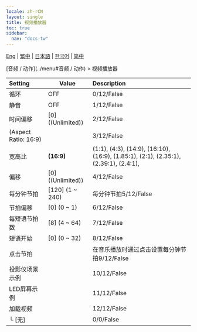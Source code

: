 ```yaml
---
locale: zh-rCN
layout: single
title: 视频播放器
toc: true
sidebar:
  nav: "docs-tw"
---
```

[Eng](/dancexr/menu/2025.4/motion/video_player) | [繁中](/tw/dancexr/menu/2025.4/motion/video_player) | [日本語](/jp/dancexr/menu/2025.4/motion/video_player) | [한국어](/kr/dancexr/menu/2025.4/motion/video_player) | [简中](/zh/dancexr/menu/2025.4/motion/video_player)

[音频 / 动作](../menu#音频 / 动作) > 视频播放器



| Setting | Value | Description |
| :--- | --- | :--- |
| 循环 | OFF | 0/12/False
| 静音 | OFF | 1/12/False
| 时间偏移 | [0] ((Unlimited)) | 2/12/False
| (Aspect Ratio: 16:9) || 3/12/False
| 宽高比 | **(16:9)** | (1:1), (4:3), (14:9), (16:10), (16:9), (1.85:1), (2:1), (2.35:1), (2.39:1), (2.4:1),  |
| 偏移 | [0] ((Unlimited)) | 4/12/False
| 每分钟节拍 | [120] (1 ~ 240) | 每分钟节拍5/12/False
| 节拍偏移 | [0] (0 ~ 1) | 6/12/False
| 每短语节拍数 | [8] (4 ~ 64) | 7/12/False
| 短语开始 | [0] (0 ~ 32) | 8/12/False
| 点击节拍 || 在音乐播放时通过点击设置每分钟节拍9/12/False
| 投影仪场景示例 || 10/12/False
| LED屏幕示例 || 11/12/False
| 加载视频 || 12/12/False
| └ [无] || 0/0/False
